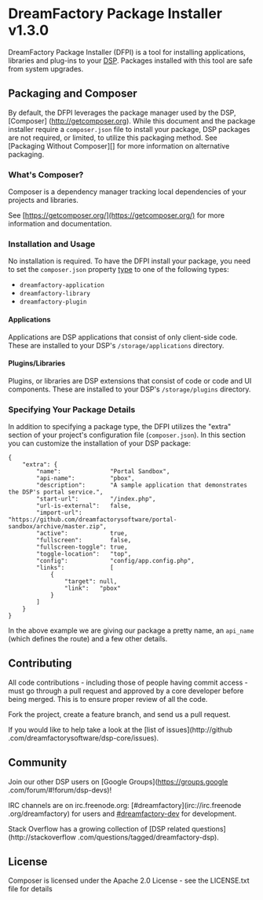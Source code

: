 # DreamFactory Package Installer v1.3.0

DreamFactory Package Installer (DFPI) is a tool for installing applications,
libraries and plug-ins to your [DSP](https://github.com/dreamfactorysoftware/dsp-core).
Packages installed with this tool are safe from system upgrades.

## Packaging and Composer

By default, the DFPI leverages the package manager used by the DSP, [Composer]
(http://getcomposer.org). While this document and the package installer
require a `composer.json` file to install your package, DSP packages are not
required, or limited, to utilize this packaging method. See [Packaging
Without Composer][] for more information on alternative packaging.

### What's Composer?

Composer is a dependency manager tracking local dependencies of your projects and libraries.

See [https://getcomposer.org/](https://getcomposer.org/) for more information and documentation.

### Installation and Usage

No installation is required. To have the DFPI install your package,
you need to set the `composer.json` property [type](http://getcomposer.org/doc/04-schema.md#type) to one of the
following types:

 * `dreamfactory-application`
 * `dreamfactory-library`
 * `dreamfactory-plugin`

#### Applications

Applications are DSP applications that consist of only client-side code. These are installed to your
DSP's `/storage/applications` directory.

#### Plugins/Libraries

Plugins, or libraries are DSP extensions that consist of code or code and UI components. These are installed to your
DSP's `/storage/plugins` directory.

### Specifying Your Package Details

In addition to specifying a package type, the DFPI utilizes the "extra"
section of your project's configuration file (`composer.json`). In this section
you can customize the installation of your DSP package:

    {
        "extra": {
            "name":              "Portal Sandbox",
			"api-name":          "pbox",
			"description":       "A sample application that demonstrates the DSP's portal service.",
			"start-url":         "/index.php",
			"url-is-external":   false,
			"import-url":        "https://github.com/dreamfactorysoftware/portal-sandbox/archive/master.zip",
			"active":            true,
			"fullscreen":        false,
			"fullscreen-toggle": true,
			"toggle-location":   "top",
			"config":            "config/app.config.php",
			"links":             [
				{
					"target": null,
					"link":   "pbox"
				}
			]
        }
    }

In the above example we are giving our package a pretty name,
an `api_name` (which defines the route) and a few other details.

## Contributing

All code contributions - including those of people having commit access -
must go through a pull request and approved by a core developer before being
merged. This is to ensure proper review of all the code.

Fork the project, create a feature branch, and send us a pull request.

If you would like to help take a look at the [list of issues](http://github
.com/dreamfactorysoftware/dsp-core/issues).

## Community

Join our other DSP users on [Google Groups](https://groups.google
.com/forum/#!forum/dsp-devs)!

IRC channels are on irc.freenode.org: [#dreamfactory](irc://irc.freenode
.org/dreamfactory)
for users and [#dreamfactory-dev](irc://irc.freenode.org/dreamfactory-dev) for
development.

Stack Overflow has a growing collection of
[DSP related questions](http://stackoverflow
.com/questions/tagged/dreamfactory-dsp).

## License

Composer is licensed under the Apache 2.0 License - see the LICENSE.txt file
for details
